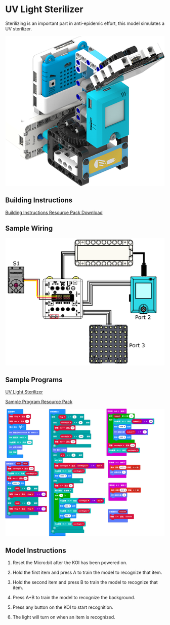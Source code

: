 # UV Light Sterilizer

Sterilizing is an important part in anti-epidemic effort, this model simulates a UV sterilizer.

![](../../images/uvlight.png)

## Building Instructions

[Building Instructions Resource Pack Download](https://bit.ly/AIHealthCareSetBuildingGuide)

## Sample Wiring

![](./images/uvlightcon.png)

## Sample Programs

[UV Light Sterilizer](https://makecode.microbit.org/_VfbfE312p0cv)

[Sample Program Resource Pack](https://bit.ly/AIHealthCareSetHex)

![](./images/uvlightcode.png)

## Model Instructions

1. Reset the Micro:bit after the KOI has been powered on.

2. Hold the first item and press A to train the model to recognize that item.

3. Hold the second item and press B to train the model to recognize that item.

4. Press A+B to train the model to recognize the background.

5. Press any button on the KOI to start recognition.

6. The light will turn on when an item is recognized.




